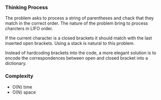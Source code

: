 ### Thinking Process

The problem asks to process a string of parentheses and chack that they match in the correct order.
The nature of the problem bring to process charcters in LIFO order. 

If the current character is a closed brackets it should match with the last inserted open brackets. 
Using a stack is natural to this problem.

Instead of hardcoding brackets into the code, a more elegant solution is to encode the correspondences between open and closed bracket into a dictionary.

### Complexity 

* O(N) time
* O(N) space


